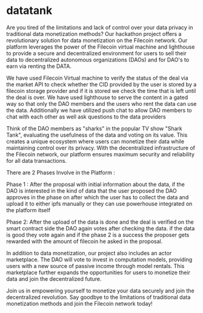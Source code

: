 # datatank


Are you tired of the limitations and lack of control over your data privacy in traditional data monetization methods? Our hackathon project offers a revolutionary solution for data monetization on the Filecoin network. Our platform leverages the power of the Filecoin virtual machine and lighthouse to provide a secure and decentralized environment for users to sell their data to decentralized autonomous organizations (DAOs) and for DAO's to earn via renting the DATA.

We have used Filecoin Virtual machine to verify the status of the deal via the market API to check whether the CID provided by the user is stored by a filecoin storage provider and if it is stored we check the time that is left until the deal is over. We have used lighthouse to serve the content in a gated way so that only the DAO members and the users who rent the data can use the data. Additionally we have utilized push chat to allow DAO members to chat with each other as well ask questions to the data providers

Think of the DAO members as "sharks" in the popular TV show "Shark Tank", evaluating the usefulness of the data and voting on its value. This creates a unique ecosystem where users can monetize their data while maintaining control over its privacy. With the decentralized infrastructure of the Filecoin network, our platform ensures maximum security and reliability for all data transactions.

There are 2 Phases Involve in the Platform :

Phase 1 : After the proposal with initial information about the data, if the DAO is interested in the kind of data that the user proposed the DAO approves in the phase on after which the user has to collect the data and upload it to either ipfs manually or they can use powerhouse integrated on the platform itself

Phase 2: After the upload of the data is done and the deal is verified on the smart contract side the DAO again votes after checking the data. if the data is good they vote again and if the phase 2 is a success the proposer gets rewarded with the amount of filecoin he asked in the proposal.

In addition to data monetization, our project also includes an actor marketplace. The DAO will vote to invest in computation models, providing users with a new source of passive income through model rentals. This marketplace further expands the opportunities for users to monetize their data and join the decentralized future.

Join us in empowering yourself to monetize your data securely and join the decentralized revolution. Say goodbye to the limitations of traditional data monetization methods and join the Filecoin network today!
